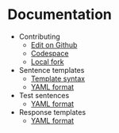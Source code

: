 # Documentation

* Contributing
    * [Edit on Github](github/README.md)
    * [Codespace](codespace/README.md)
    * [Local fork](forking/README.md)
* Sentence templates
    * [Template syntax](templates.md)
    * [YAML format](../sentences/README.md)
* Test sentences
    * [YAML format](../tests/README.md)
* Response templates
    * [YAML format](../responses/README.md)
